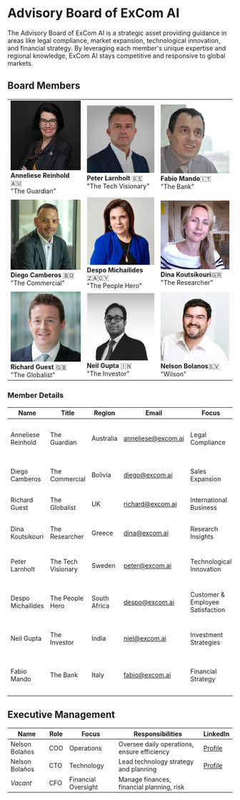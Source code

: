 # Advisory Board of ExCom AI

The Advisory Board of ExCom AI is a strategic asset providing guidance in areas like legal compliance, market expansion, technological innovation, and financial strategy. By leveraging each member's unique expertise and regional knowledge, ExCom AI stays competitive and responsive to global markets.

## Board Members

|                                                                                  |                                                                            |                                                                       |
| -------------------------------------------------------------------------------- | -------------------------------------------------------------------------- | --------------------------------------------------------------------- |
| ![Anneleise](./assets/anneleise.png)<br/>**Anneliese Reinhold** 🇦🇺<br/>"The Guardian" | ![Peter](./assets/peter.png)<br/>**Peter Larnholt** 🇸🇪<br/>"The Tech Visionary" | ![Fabio](./assets/fabio.png)<br/>**Fabio Mando**🇮🇹<br/>"The Bank"      |
| ![Diego](./assets/diego.png)<br/>**Diego Camberos** 🇧🇴<br/>"The Commercial"      | ![Despo](./assets/despo.png)<br/>**Despo Michailides** 🇿🇦🇨🇾<br/>"The People Hero"  | ![Dina](./assets/dina.png)<br/>**Dina Koutsikouri**🇬🇷<br/>"The Researcher" |
| ![Richard](./assets/richard.png)<br/>**Richard Guest** 🇬🇧<br/>"The Globalist"   | ![Neil](./assets/niel.png)<br/>**Neil Gupta** 🇮🇳<br/>"The Investor"    | ![Nelson](./assets/nelson.png)<br/>**Nelson Bolanos**🇸🇻<br/>"Wilson"  |

### Member Details

| Name                | Title             | Region     | Email                | Focus                            | Responsibilities                                                                             | LinkedIn                                                       |
| ------------------- | ----------------- | ---------- | -------------------- | -------------------------------- | -------------------------------------------------------------------------------------------- | -------------------------------------------------------------- |
| Anneliese Reinhold  | The Guardian      | Australia  | anneliese@excom.ai   | Legal Compliance                 | Overseeing legal compliance, risk management, ethical conduct                                | [Profile](https://www.linkedin.com/in/anneliesereinhold/)      |
| Diego Camberos      | The Commercial    | Bolivia    | diego@excom.ai       | Sales Expansion                  | Developing sales strategies, market expansion                                                | [Profile](https://www.linkedin.com/in/diego-camberos-0438274/) |
| Richard Guest       | The Globalist     | UK         | richard@excom.ai     | International Business           | Managing international operations                                                            | [Profile](https://ae.linkedin.com/in/richardcguest)            |
| Dina Koutsikouri    | The Researcher    | Greece     | dina@excom.ai        | Research Insights                | Providing industry research and analysis                                                     | [Profile](https://www.linkedin.com/in/dina-koutsikouri-1859a012/) |
| Peter Larnholt      | The Tech Visionary | Sweden     | peter@excom.ai       | Technological Innovation         | Leading tech initiatives, fostering innovation                                               | [Profile](https://www.linkedin.com/in/larnholt/)               |
| Despo Michailides   | The People Hero   | South Africa | despo@excom.ai      | Customer & Employee Satisfaction | Advocating for people interests, improving engagement                                         | [Profile](https://www.linkedin.com/in/despo-michaelides-16384519) |
| Neil Gupta          | The Investor      | India      | niel@excom.ai        | Investment Strategies            | Advising on investments and growth opportunities                                             | [Profile](https://www.linkedin.com/in/neil1401/)               |
| Fabio Mando         | The Bank          | Italy      | fabio@excom.ai       | Financial Strategy               | Managing capital allocation and financial planning                                            | [Profile](https://www.linkedin.com/in/fabiomando/)             |

## Executive Management

| Name                | Role | Focus                 | Responsibilities                                                                                       | LinkedIn                                  |
| ------------------- | ---- | --------------------- | ------------------------------------------------------------------------------------------------------ | ----------------------------------------- |
| Nelson Bolaños      | COO  | Operations            | Oversee daily operations, ensure efficiency                                                            | [Profile](https://www.linkedin.com/in/nbolanoss/) |
| Nelson Bolaños      | CTO  | Technology            | Lead technology strategy and planning                                                                  | [Profile](https://www.linkedin.com/in/nbolanoss/) |
| *Vacant*            | CFO  | Financial Oversight   | Manage finances, financial planning, risk